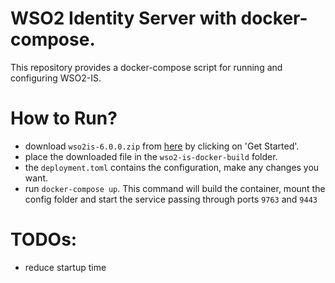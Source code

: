 # WSO2 Identity Server with docker-compose.

This repository provides a docker-compose script for running and configuring WSO2-IS.

# How to Run?

- download `wso2is-6.0.0.zip` from [here](https://wso2.com/identity-server/) by clicking on 'Get Started'.
- place the downloaded file in the `wso2-is-docker-build` folder.
- the `deployment.toml` contains the configuration, make any changes you want.
- run `docker-compose up`. This command will build the container, mount the config folder and start the service passing through ports `9763` and `9443`


# TODOs:

- reduce startup time

